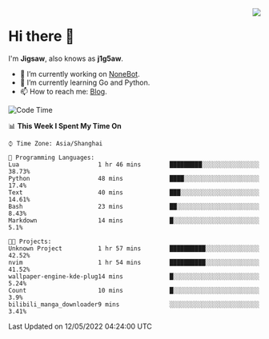 <a href="#">
  <img align="right" src="https://github-readme-stats.vercel.app/api?username=j1g5awi&count_private=true&show_icons=true&title_color=80070B&text_color=B3B3B3&bg_color=212121&icon_color=80070B" />
</a>

# Hi there 👋

I'm **Jigsaw**, also knows as **j1g5aw**.

- 🔭 I’m currently working on [NoneBot](https://github.com/nonebot).
- 🌱 I’m currently learning Go and Python.
- 📫 How to reach me: [Blog](https://blog.maddestroyer.xyz/).

<!--START_SECTION:waka-->
![Code Time](http://img.shields.io/badge/Code%20Time-0%20secs-blue)

📊 **This Week I Spent My Time On** 

```text
⌚︎ Time Zone: Asia/Shanghai

💬 Programming Languages: 
Lua                      1 hr 46 mins        █████████░░░░░░░░░░░░░░░░   38.73% 
Python                   48 mins             ████░░░░░░░░░░░░░░░░░░░░░   17.4% 
Text                     40 mins             ███░░░░░░░░░░░░░░░░░░░░░░   14.61% 
Bash                     23 mins             ██░░░░░░░░░░░░░░░░░░░░░░░   8.43% 
Markdown                 14 mins             █░░░░░░░░░░░░░░░░░░░░░░░░   5.1%

🐱‍💻 Projects: 
Unknown Project          1 hr 57 mins        ██████████░░░░░░░░░░░░░░░   42.52% 
nvim                     1 hr 54 mins        ██████████░░░░░░░░░░░░░░░   41.52% 
wallpaper-engine-kde-plug14 mins             █░░░░░░░░░░░░░░░░░░░░░░░░   5.24% 
Count                    10 mins             █░░░░░░░░░░░░░░░░░░░░░░░░   3.9% 
bilibili_manga_downloader9 mins              ░░░░░░░░░░░░░░░░░░░░░░░░░   3.41%

```


 Last Updated on 12/05/2022 04:24:00 UTC
<!--END_SECTION:waka-->
